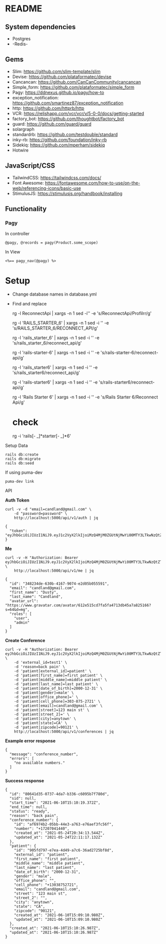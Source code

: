 # README

## System dependencies

* Postgres
* -Redis-

## Gems

* Slim: <https://github.com/slim-template/slim>
* Devise: <https://github.com/plataformatec/devise>
* Cancancan: <https://github.com/CanCanCommunity/cancancan>
* Simple_form: <https://github.com/plataformatec/simple_form>
* Pagy: <https://ddnexus.github.io/pagy/how-to>
* exception_notification: <https://github.com/smartinez87/exception_notification>
* http: <https://github.com/httprb/http>
* VCR: <https://relishapp.com/vcr/vcr/v/5-0-0/docs/getting-started>
* factory_bot: <https://github.com/thoughtbot/factory_bot>
* guard: <https://github.com/guard/guard>
* solargraph
* standardrb: <https://github.com/testdouble/standard>
* inky-rb: <https://github.com/foundation/inky-rb>
* Sidekiq: <https://github.com/mperham/sidekiq>
* Hotwire

## JavaScript/CSS

* TailwindCSS: <https://tailwindcss.com/docs/>
* Font Awesome: <https://fontawesome.com/how-to-use/on-the-web/referencing-icons/basic-use>
* StimulusJS: <https://stimulusjs.org/handbook/installing>

## Functionality

### Pagy

In controller

    @pagy, @records = pagy(Product.some_scope)

In View

    <%== pagy_nav(@pagy) %>

# Setup

* Change database names in database.yml
* Find and replace

    rg -l ReconnectApi | xargs -n 1 sed -i'' -e 's/ReconnectApi/Profilrr/g'

    rg -l 'RAILS_STARTER_6' | xargs -n 1 sed -i '' -e 's/RAILS_STARTER_6/RECONNECT_API/g'

    rg -l 'rails_starter_6' | xargs -n 1 sed -i '' -e 's/rails_starter_6/reconnect_api/g'

    rg -l 'rails-starter-6' | xargs -n 1 sed -i '' -e 's/rails-starter-6/reconnect-api/g'

    rg -l 'rails_starter6' | xargs -n 1 sed -i '' -e 's/rails_starter6/reconnect_api/g'

    rg -l 'rails-starter6' | xargs -n 1 sed -i '' -e 's/rails-starter6/reconnect-api/g'

    rg -l 'Rails Starter 6' | xargs -n 1 sed -i '' -e 's/Rails Starter 6/Reconnect Api/g'

    # check
    rg -i 'rails[- _]*starter[- _]*6'

Setup Data

    rails db:create
    rails db:migrate
    rails db:seed

If using puma-dev

    puma-dev link

API

**Auth Token**

    curl -v -d "email=candland@gmail.com" \
        -d "password=password" \
        http://localhost:5000/api/v1/auth | jq

    {
      "token": "eyJhbGciOiJIUzI1NiJ9.eyJ1c2VyX2lkIjoiMzQ4MjM0ZGUtNjMwYi00MTY3LTkwNzQtZTJkMDViMDU1NTkxIn0.J20wvEFmG1p5KDhCxHDDJt0CN_hYADU88mQ5qNqxEbY"
    }

 **Me**

    curl -v -H "Authorization: Bearer eyJhbGciOiJIUzI1NiJ9.eyJ1c2VyX2lkIjoiMzQ4MjM0ZGUtNjMwYi00MTY3LTkwNzQtZTJkMDViMDU1NTkxIn0.J20wvEFmG1p5KDhCxHDDJt0CN_hYADU88mQ5qNqxEbY" \
        http://localhost:5000/api/v1/me | jq

    {
      "id": "348234de-630b-4167-9074-e2d05b055591",
      "email": "candland@gmail.com",
      "first_name": "Dusty",
      "last_name": "Candland",
      "avatar_url": "https://www.gravatar.com/avatar/612e515cd7fa5fa4713db45a7a825166?s=64&d=mg",
      "roles": [
        "user",
        "admin"
      ]
    }

**Create Conference**

    curl -v -H "Authorization: Bearer eyJhbGciOiJIUzI1NiJ9.eyJ1c2VyX2lkIjoiMzQ4MjM0ZGUtNjMwYi00MTY3LTkwNzQtZTJkMDViMDU1NTkxIn0.J20wvEFmG1p5KDhCxHDDJt0CN_hYADU88mQ5qNqxEbY" \
        -d 'external_id=test1' \
        -d 'reason=back pain' \
        -d 'patient[external_id]=patient' \
        -d 'patient[first_name]=first patient' \
        -d 'patient[middle_name]=middle patient' \
        -d 'patient[last_name]=last patient' \
        -d 'patient[date_of_birth]=2000-12-31' \
        -d 'patient[gender]=male' \
        -d 'patient[office_phone]=' \
        -d 'patient[cell_phone]=303-875-2721' \
        -d 'patient[email]=candland@gmail.com' \
        -d 'patient[street]=123 main st' \
        -d 'patient[street_2]=' \
        -d 'patient[city]=anytown' \
        -d 'patient[state]=CA' \
        -d 'patient[zipcode]=90121' \
        http://localhost:5000/api/v1/conferences | jq

**Example error response**

    {
      "message": "conference_number",
      "errors": [
        "no available numbers."
      ]
    }

**Success response**

    {
      "id": "80641d35-0737-4da7-b336-c6095b7f780d",
      "sid": null,
      "start_time": "2021-06-10T15:10:19.372Z",
      "end_time": null,
      "status": "ready",
      "reason": "back pain",
      "conference_number": {
        "id": "af6974b2-05bb-44e3-a763-e76aef3fc56f",
        "number": "+17207041440",
        "created_at": "2021-05-24T20:34:13.544Z",
        "updated_at": "2021-05-24T22:11:17.132Z"
      },
      "patient": {
        "id": "905fd797-e7ea-4d49-a7c6-36ad2725bf8d",
        "external_id": "patient",
        "first_name": "first patient",
        "middle_name": "middle patient",
        "last_name": "last patient",
        "date_of_birth": "2000-12-31",
        "gender": "male",
        "office_phone": "",
        "cell_phone": "+13038752721",
        "email": "candland@gmail.com",
        "street": "123 main st",
        "street_2": "",
        "city": "anytown",
        "state": "CA",
        "zipcode": "90121",
        "created_at": "2021-06-10T15:09:10.980Z",
        "updated_at": "2021-06-10T15:09:10.980Z"
      },
      "created_at": "2021-06-10T15:10:26.987Z",
      "updated_at": "2021-06-10T15:10:26.987Z"
    }

